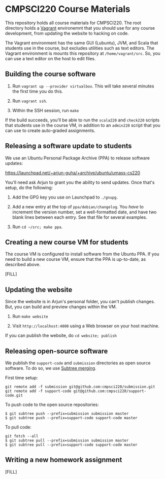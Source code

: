 CMPSCI220 Course Materials
==========================

This repository holds all course materials for CMPSCI220. The root directory
holds a [Vagrant] environemnt that you should use for any course development,
from updating the website to hacking on code.

The Vagrant environment has the same GUI (Lubuntu), JVM, and Scala that students
use in the course, but excludes utilities such as text editors. The Vagrant
environment is mounts this repository at `/home/vagrant/src`. So, you can use a
text editor on the host to edit files.

## Building the course software

1. Run `vagrant up --provider virtualbox`. This will take several minutes
   the first time you do this.

2. Run `vagrant ssh`.

3. Within the SSH session, run `make`

If the build succeeds, you'll be able to run the `scala220` and `check220`
scripts that students use in the course VM, in addition to an `admin220`
script that you can use to create auto-graded assignments.

## Releasing a software update to students

We use an Ubuntu Personal Package Archive (PPA) to release software updates:

https://launchpad.net/~arjun-guha/+archive/ubuntu/umass-cs220

You'll need ask Arjun to grant you the ability to send updates. Once that's
setup, do the following:

1. Add the GPG key you use on Launchpad to `./gnupg`.

2. Add a new entry at the top of `ppa/debian/changelog`. You *have* to
   increment the version number, set a well-formatted date, and have two
   blank lines between each entry. See that file for several examples.

3. Run `cd ~/src; make ppa`.

## Creating a new course VM for students

The course VM is configured to install software from the Ubuntu PPA. If you
need to build a new course VM, ensure that the PPA is up-to-date, as described
above.

[FILL]

## Updating the website

Since the website is in Arjun's personal folder, you can't publish changes.
But, you can build and preview changes within the VM.

1. Run `make website`

2. Visit `http://localhost:4000` using a Web browser on your host machine.

If you can publish the website, do `cd website; publish`

## Releasing open-source software

We publish the `support-code` and `submission` directories as open source
software. To do so, we use [Subtree merging].

First time setup:

~~~
git remote add -f submission git@github.com:cmpsci220/submission.git
git remote add -f support-code git@github.com:cmpsci220/support-code.git
~~~

To push code to the open source repositories:

~~~
$ git subtree push --prefix=submission submission master
$ git subtree push --prefix=support-code support-code master
~~~

To pull code:

~~~
git fetch --all
$ git subtree pull --prefix=submission submission master
$ git subtree pull --prefix=support-code support-code master
~~~
## Writing a new homework assignment

[FILL]


[Vagrant]: http://www.vagrantup.com
[Subtree merging]: http://blogs.atlassian.com/2013/05/alternatives-to-git-submodule-git-subtree/
